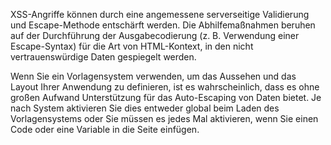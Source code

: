 XSS-Angriffe können durch eine angemessene serverseitige Validierung und Escape-Methode entschärft werden.
Die Abhilfemaßnahmen beruhen auf der Durchführung der Ausgabecodierung (z. B. Verwendung einer Escape-Syntax) für die Art von HTML-Kontext, in den nicht vertrauenswürdige Daten gespiegelt werden.

Wenn Sie ein Vorlagensystem verwenden, um das Aussehen und das Layout Ihrer Anwendung zu definieren, ist es wahrscheinlich, dass es ohne großen Aufwand Unterstützung für das Auto-Escaping von Daten bietet. Je nach System aktivieren Sie dies entweder global beim Laden des Vorlagensystems oder Sie müssen es jedes Mal aktivieren, wenn Sie einen Code oder eine Variable in die Seite einfügen.